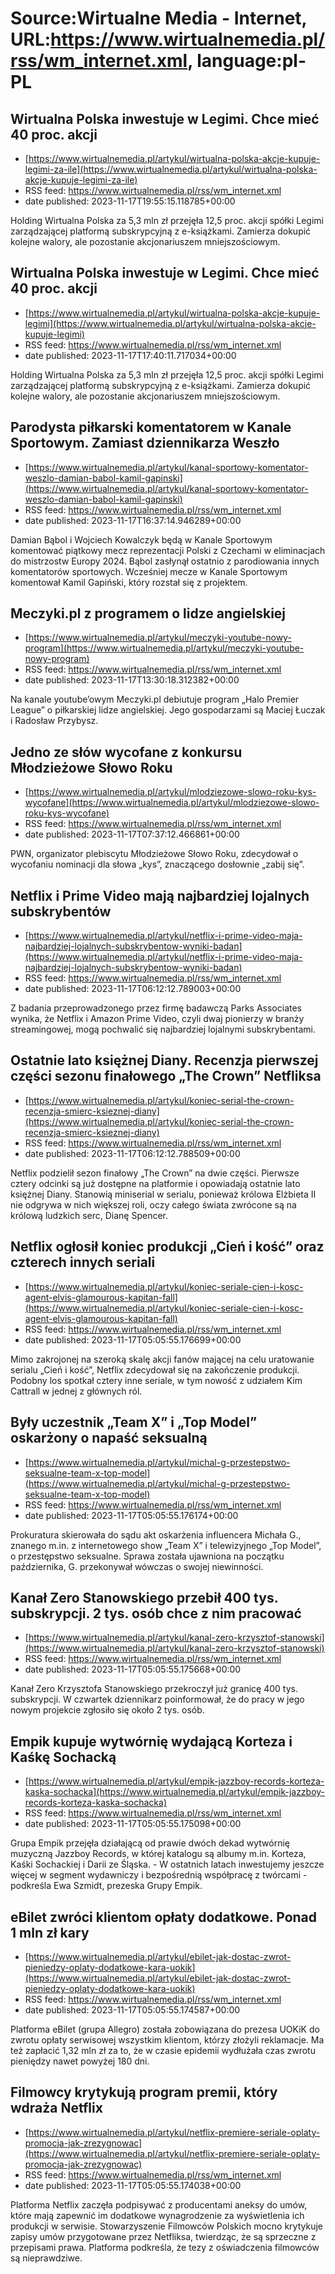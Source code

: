 # Source:Wirtualne Media - Internet, URL:https://www.wirtualnemedia.pl/rss/wm_internet.xml, language:pl-PL

## Wirtualna Polska inwestuje w Legimi. Chce mieć 40 proc. akcji
 - [https://www.wirtualnemedia.pl/artykul/wirtualna-polska-akcje-kupuje-legimi-za-ile](https://www.wirtualnemedia.pl/artykul/wirtualna-polska-akcje-kupuje-legimi-za-ile)
 - RSS feed: https://www.wirtualnemedia.pl/rss/wm_internet.xml
 - date published: 2023-11-17T19:55:15.118785+00:00

Holding Wirtualna Polska za 5,3 mln zł przejęła 12,5 proc. akcji spółki Legimi zarządzającej platformą subskrypcyjną z e-książkami. Zamierza dokupić kolejne walory, ale pozostanie akcjonariuszem mniejszościowym.

## Wirtualna Polska inwestuje w Legimi. Chce mieć 40 proc. akcji
 - [https://www.wirtualnemedia.pl/artykul/wirtualna-polska-akcje-kupuje-legimi](https://www.wirtualnemedia.pl/artykul/wirtualna-polska-akcje-kupuje-legimi)
 - RSS feed: https://www.wirtualnemedia.pl/rss/wm_internet.xml
 - date published: 2023-11-17T17:40:11.717034+00:00

Holding Wirtualna Polska za 5,3 mln zł przejęła 12,5 proc. akcji spółki Legimi zarządzającej platformą subskrypcyjną z e-książkami. Zamierza dokupić kolejne walory, ale pozostanie akcjonariuszem mniejszościowym.

## Parodysta piłkarski komentatorem w Kanale Sportowym. Zamiast dziennikarza Weszło
 - [https://www.wirtualnemedia.pl/artykul/kanal-sportowy-komentator-weszlo-damian-babol-kamil-gapinski](https://www.wirtualnemedia.pl/artykul/kanal-sportowy-komentator-weszlo-damian-babol-kamil-gapinski)
 - RSS feed: https://www.wirtualnemedia.pl/rss/wm_internet.xml
 - date published: 2023-11-17T16:37:14.946289+00:00

Damian Bąbol i Wojciech Kowalczyk będą w Kanale Sportowym komentować piątkowy mecz reprezentacji Polski z Czechami w eliminacjach do mistrzostw Europy 2024. Bąbol zasłynął ostatnio z parodiowania innych komentatorów sportowych. Wcześniej mecze w Kanale Sportowym komentował Kamil Gapiński, który rozstał się z projektem.

## Meczyki.pl z programem o lidze angielskiej
 - [https://www.wirtualnemedia.pl/artykul/meczyki-youtube-nowy-program](https://www.wirtualnemedia.pl/artykul/meczyki-youtube-nowy-program)
 - RSS feed: https://www.wirtualnemedia.pl/rss/wm_internet.xml
 - date published: 2023-11-17T13:30:18.312382+00:00

Na kanale youtube’owym Meczyki.pl debiutuje program „Halo Premier League” o piłkarskiej lidze angielskiej. Jego gospodarzami są Maciej Łuczak i Radosław Przybysz.

## Jedno ze słów wycofane z konkursu Młodzieżowe Słowo Roku
 - [https://www.wirtualnemedia.pl/artykul/mlodziezowe-slowo-roku-kys-wycofane](https://www.wirtualnemedia.pl/artykul/mlodziezowe-slowo-roku-kys-wycofane)
 - RSS feed: https://www.wirtualnemedia.pl/rss/wm_internet.xml
 - date published: 2023-11-17T07:37:12.466861+00:00

PWN, organizator plebiscytu Młodzieżowe Słowo Roku, zdecydował o wycofaniu nominacji dla słowa „kys”, znaczącego dosłownie „zabij się”.

## Netflix i Prime Video mają najbardziej lojalnych subskrybentów
 - [https://www.wirtualnemedia.pl/artykul/netflix-i-prime-video-maja-najbardziej-lojalnych-subskrybentow-wyniki-badan](https://www.wirtualnemedia.pl/artykul/netflix-i-prime-video-maja-najbardziej-lojalnych-subskrybentow-wyniki-badan)
 - RSS feed: https://www.wirtualnemedia.pl/rss/wm_internet.xml
 - date published: 2023-11-17T06:12:12.789003+00:00

Z badania przeprowadzonego przez firmę badawczą Parks Associates wynika, że Netflix i Amazon Prime Video, czyli dwaj pionierzy w branży streamingowej, mogą pochwalić się najbardziej lojalnymi subskrybentami.

## Ostatnie lato księżnej Diany. Recenzja pierwszej części sezonu finałowego „The Crown” Netfliksa
 - [https://www.wirtualnemedia.pl/artykul/koniec-serial-the-crown-recenzja-smierc-ksieznej-diany](https://www.wirtualnemedia.pl/artykul/koniec-serial-the-crown-recenzja-smierc-ksieznej-diany)
 - RSS feed: https://www.wirtualnemedia.pl/rss/wm_internet.xml
 - date published: 2023-11-17T06:12:12.788509+00:00

Netflix podzielił sezon finałowy „The Crown” na dwie części. Pierwsze cztery odcinki są już dostępne na platformie i opowiadają ostatnie lato księżnej Diany. Stanowią miniserial w serialu, ponieważ królowa Elżbieta II nie odgrywa w nich większej roli, oczy całego świata zwrócone są na królową ludzkich serc, Dianę Spencer.

## Netflix ogłosił koniec produkcji „Cień i kość” oraz czterech innych seriali
 - [https://www.wirtualnemedia.pl/artykul/koniec-seriale-cien-i-kosc-agent-elvis-glamourous-kapitan-fall](https://www.wirtualnemedia.pl/artykul/koniec-seriale-cien-i-kosc-agent-elvis-glamourous-kapitan-fall)
 - RSS feed: https://www.wirtualnemedia.pl/rss/wm_internet.xml
 - date published: 2023-11-17T05:05:55.176699+00:00

Mimo zakrojonej na szeroką skalę akcji fanów mającej na celu uratowanie serialu „Cień i kość”, Netflix zdecydował się na zakończenie produkcji. Podobny los spotkał cztery inne seriale, w tym nowość z udziałem Kim Cattrall w jednej z głównych ról.

## Były uczestnik „Team X” i „Top Model” oskarżony o napaść seksualną
 - [https://www.wirtualnemedia.pl/artykul/michal-g-przestepstwo-seksualne-team-x-top-model](https://www.wirtualnemedia.pl/artykul/michal-g-przestepstwo-seksualne-team-x-top-model)
 - RSS feed: https://www.wirtualnemedia.pl/rss/wm_internet.xml
 - date published: 2023-11-17T05:05:55.176174+00:00

Prokuratura skierowała do sądu akt oskarżenia influencera Michała G., znanego m.in. z internetowego show „Team X” i telewizyjnego „Top Model”, o przestępstwo seksualne. Sprawa została ujawniona na początku października, G. przekonywał wówczas o swojej niewinności.

## Kanał Zero Stanowskiego przebił 400 tys. subskrypcji. 2 tys. osób chce z nim pracować
 - [https://www.wirtualnemedia.pl/artykul/kanal-zero-krzysztof-stanowski](https://www.wirtualnemedia.pl/artykul/kanal-zero-krzysztof-stanowski)
 - RSS feed: https://www.wirtualnemedia.pl/rss/wm_internet.xml
 - date published: 2023-11-17T05:05:55.175668+00:00

Kanał Zero Krzysztofa Stanowskiego przekroczył już granicę 400 tys. subskrypcji. W czwartek dziennikarz poinformował, że do pracy w jego nowym projekcie zgłosiło się około 2 tys. osób.

## Empik kupuje wytwórnię wydającą Korteza i Kaśkę Sochacką
 - [https://www.wirtualnemedia.pl/artykul/empik-jazzboy-records-korteza-kaska-sochacka](https://www.wirtualnemedia.pl/artykul/empik-jazzboy-records-korteza-kaska-sochacka)
 - RSS feed: https://www.wirtualnemedia.pl/rss/wm_internet.xml
 - date published: 2023-11-17T05:05:55.175098+00:00

Grupa Empik przejęła działającą od prawie dwóch dekad wytwórnię muzyczną Jazzboy Records, w której katalogu są albumy m.in. Korteza, Kaśki Sochackiej i Darii ze Śląska. - W ostatnich latach inwestujemy jeszcze więcej w segment wydawniczy i bezpośrednią współpracę z twórcami - podkreśla Ewa Szmidt, prezeska Grupy Empik.

## eBilet zwróci klientom opłaty dodatkowe. Ponad 1 mln zł kary
 - [https://www.wirtualnemedia.pl/artykul/ebilet-jak-dostac-zwrot-pieniedzy-oplaty-dodatkowe-kara-uokik](https://www.wirtualnemedia.pl/artykul/ebilet-jak-dostac-zwrot-pieniedzy-oplaty-dodatkowe-kara-uokik)
 - RSS feed: https://www.wirtualnemedia.pl/rss/wm_internet.xml
 - date published: 2023-11-17T05:05:55.174587+00:00

Platforma eBilet (grupa Allegro) została zobowiązana do prezesa UOKiK do zwrotu opłaty serwisowej wszystkim klientom, którzy złożyli reklamacje. Ma też zapłacić 1,32 mln zł za to, że w czasie epidemii wydłużała czas zwrotu pieniędzy nawet powyżej 180 dni.

## Filmowcy krytykują program premii, który wdraża Netflix
 - [https://www.wirtualnemedia.pl/artykul/netflix-premiere-seriale-oplaty-promocja-jak-zrezygnowac](https://www.wirtualnemedia.pl/artykul/netflix-premiere-seriale-oplaty-promocja-jak-zrezygnowac)
 - RSS feed: https://www.wirtualnemedia.pl/rss/wm_internet.xml
 - date published: 2023-11-17T05:05:55.174038+00:00

Platforma Netflix zaczęła podpisywać z producentami aneksy do umów, które mają zapewnić im dodatkowe wynagrodzenie za wyświetlenia ich produkcji w serwisie. Stowarzyszenie Filmowców Polskich mocno krytykuje zapisy umów przygotowane przez Netfliksa, twierdząc, że są sprzeczne z przepisami prawa. Platforma podkreśla, że tezy z oświadczenia filmowców są nieprawdziwe.

